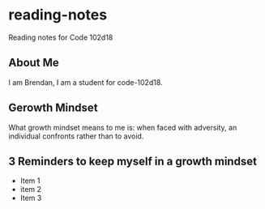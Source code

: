 # reading-notes
Reading notes for Code 102d18

## About Me
I am Brendan, I am a student for code-102d18.

## Gerowth Mindset
What growth mindset means to me is: when faced with adversity, an individual confronts rather than to avoid.

## 3 Reminders to keep myself in a growth mindset
- Item 1
- item 2
- Item 3
